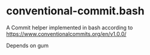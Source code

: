 # conventional-commit.bash
A Commit helper implemented in bash according to https://www.conventionalcommits.org/en/v1.0.0/

Depends on gum
